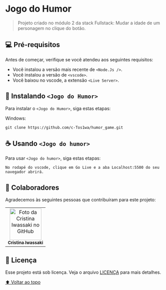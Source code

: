 # Jogo do Humor


> Projeto criado no módulo 2 da stack Fullstack: Mudar a idade de um personagem no clique do botão.


## 💻 Pré-requisitos

Antes de começar, verifique se você atendeu aos seguintes requisitos:

* Você instalou a versão mais recente de `<Node.Js />`.
* Você instalou a versão de `<vscode>`.
* Você baixou no vscode, a extensão `<Live Server>`.


## 🚀 Instalando `<Jogo do Humor>`

Para instalar o `<Jogo do Humor>`, siga estas etapas:

Windows:
```
git clone https://github.com/c-Tos1wa/humor_game.git
```

## ☕ Usando `<Jogo do humor>`

Para usar `<Jogo do humor>`, siga estas etapas:

```
No rodapé do vscode, clique em Go Live e a aba Localhost:5500 do seu navegador abrirá.
```

## 🤝 Colaboradores

Agradecemos às seguintes pessoas que contribuíram para este projeto:

<table>
  <tr>
    <td align="center">
      <a href="#">
        <img src="https://github.com/c-Tos1wa.png" width="100px;" alt="Foto da Cristina Iwassaki no GitHub"/><br>
        <sub>
          <b>Cristina Iwassaki</b>
        </sub>
      </a>
    </td>
  </tr>
</table>


## 📝 Licença

Esse projeto está sob licença. Veja o arquivo [LICENÇA](LICENSE.md) para mais detalhes.

[⬆ Voltar ao topo](#jogo-do-humor)<br>
